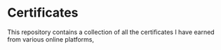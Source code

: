 # Certificates
This repository contains a collection of all the certificates I have earned from various online platforms,
